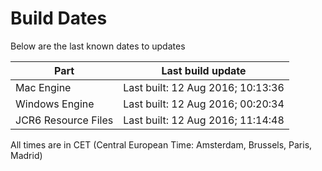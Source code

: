 # Build Dates

Below are the last known dates to updates

Part | Last build update
-----|-----
Mac Engine | Last built: 12 Aug 2016; 10:13:36
Windows Engine | Last built: 12 Aug 2016; 00:20:34
JCR6 Resource Files | Last built: 12 Aug 2016; 11:14:48
All times are in CET (Central European Time: Amsterdam, Brussels, Paris, Madrid)



